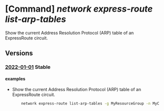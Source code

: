 # [Command] _network express-route list-arp-tables_

Show the current Address Resolution Protocol (ARP) table of an ExpressRoute circuit.

## Versions

### [2022-01-01](/Resources/mgmt-plane/L3N1YnNjcmlwdGlvbnMve30vcmVzb3VyY2Vncm91cHMve30vcHJvdmlkZXJzL21pY3Jvc29mdC5uZXR3b3JrL2V4cHJlc3Nyb3V0ZWNpcmN1aXRzL3t9L3BlZXJpbmdzL3t9L2FycHRhYmxlcy97fQ==/2022-01-01.xml) **Stable**

<!-- mgmt-plane /subscriptions/{}/resourcegroups/{}/providers/microsoft.network/expressroutecircuits/{}/peerings/{}/arptables/{} 2022-01-01 -->

#### examples

- Show the current Address Resolution Protocol (ARP) table of an ExpressRoute circuit.
    ```bash
        network express-route list-arp-tables -g MyResourceGroup -n MyCircuit --path primary --peering-name AzurePrivatePeering
    ```
